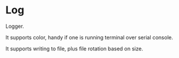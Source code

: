 # Log

Logger.

It supports color, handy if one is running terminal over serial console.

It supports writing to file, plus file rotation based on size.
